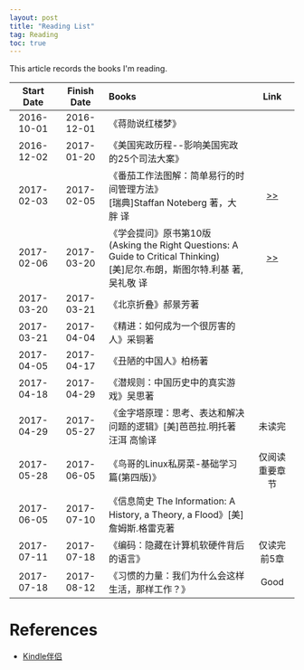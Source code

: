 ```yaml
---
layout: post
title: "Reading List"
tag: Reading
toc: true
---
```


This article records the books I'm reading.

<!--more-->

| Start Date | Finish Date | Books | Link  |
| :--------: | :---------: | :---- | :---: |
| 2016-10-01 | 2016-12-01  | 《蒋勋说红楼梦》 | |
| 2016-12-02 | 2017-01-20  | 《美国宪政历程--影响美国宪政的25个司法大案》 | |
| 2017-02-03 | 2017-02-05  | 《番茄工作法图解：简单易行的时间管理方法》<br>[瑞典]Staffan Noteberg 著，大胖 译 | <a href="{{ site.base-url }}/2017/02/28/the-pomodoro-technique.html"> >> </a> |
| 2017-02-06 | 2017-03-20  | 《学会提问》原书第10版<br>(Asking the Right Questions: A Guide to Critical Thinking)<br>[美]尼尔.布朗，斯图尔特.利基 著, 吴礼敬 译 | <a href="{{ site.base-url }}/2017/03/20/asking-the-right-questions.html"> >> </a> |
| 2017-03-20 | 2017-03-21  | 《北京折叠》郝景芳著 | |
| 2017-03-21 | 2017-04-04  | 《精进：如何成为一个很厉害的人》采铜著 | |
| 2017-04-05 | 2017-04-17  | 《丑陋的中国人》柏杨著 | |
| 2017-04-18 | 2017-04-29  | 《潜规则：中国历史中的真实游戏》吴思著 | |
| 2017-04-29 | 2017-05-27  | 《金字塔原理：思考、表达和解决问题的逻辑》[美]芭芭拉.明托著 汪洱 高愉译 | 未读完 |
| 2017-05-28 | 2017-06-05  | 《鸟哥的Linux私房菜-基础学习篇(第四版)》 | 仅阅读重要章节 |
| 2017-06-05 | 2017-07-10  | 《信息简史 The Information: A History, a Theory, a Flood》[美]詹姆斯.格雷克著 | |
| 2017-07-11 | 2017-07-18  | 《编码：隐藏在计算机软硬件背后的语言》 | 仅读完前5章 |
| 2017-07-18 | 2017-08-12  | 《习惯的力量：我们为什么会这样生活，那样工作？》 | Good |

<p/>

# References

* [Kindle伴侣](https://kindlefere.com/)
